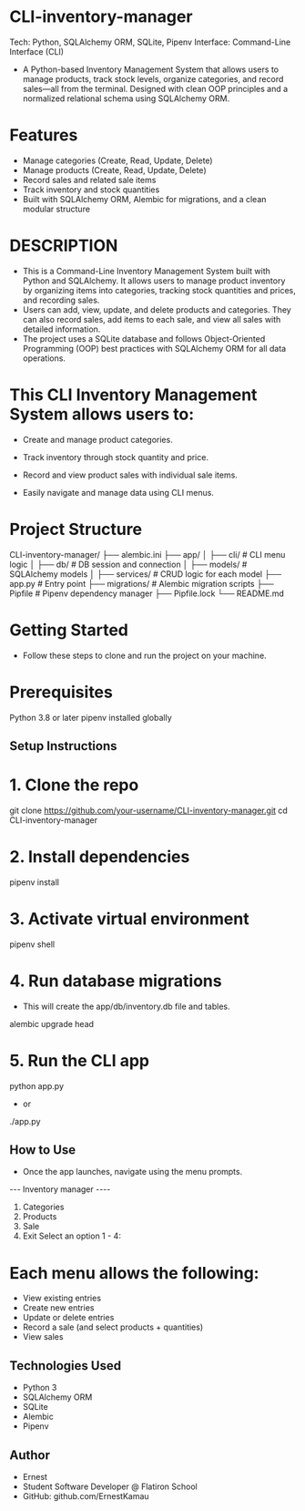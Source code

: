 # CLI-inventory-manager
Tech: Python, SQLAlchemy ORM, SQLite, Pipenv
Interface: Command-Line Interface (CLI)

- A Python-based Inventory Management System that allows users to manage products, track stock levels, organize categories, and record sales—all from the terminal. Designed with clean OOP principles and a normalized relational schema using SQLAlchemy ORM.


# Features
- Manage categories (Create, Read, Update, Delete)
- Manage products (Create, Read, Update, Delete)
- Record sales and related sale items
- Track inventory and stock quantities
- Built with SQLAlchemy ORM, Alembic for migrations, and a clean modular structure


# DESCRIPTION
- This is a Command-Line Inventory Management System built with Python and SQLAlchemy. It allows users to manage product inventory by organizing items into categories, tracking stock quantities and prices, and recording sales.
- Users can add, view, update, and delete products and categories. They can also record sales, add items to each sale, and view all sales with detailed information.
- The project uses a SQLite database and follows Object-Oriented Programming (OOP) best practices with SQLAlchemy ORM for all data operations.


# This CLI Inventory Management System allows users to:
- Create and manage product categories.

- Track inventory through stock quantity and price.

- Record and view product sales with individual sale items.

- Easily navigate and manage data using CLI menus.

# Project Structure

CLI-inventory-manager/
├── alembic.ini
├── app/
│   ├── cli/           # CLI menu logic
│   ├── db/            # DB session and connection
│   ├── models/        # SQLAlchemy models
│   ├── services/      # CRUD logic for each model
├── app.py             # Entry point
├── migrations/        # Alembic migration scripts
├── Pipfile            # Pipenv dependency manager
├── Pipfile.lock
└── README.md


# Getting Started
- Follow these steps to clone and run the project on your machine.

# Prerequisites
Python 3.8 or later
pipenv installed globally

## Setup Instructions
# 1. Clone the repo
git clone https://github.com/your-username/CLI-inventory-manager.git
cd CLI-inventory-manager


# 2. Install dependencies
pipenv install

# 3. Activate virtual environment
pipenv shell

# 4. Run database migrations
- This will create the app/db/inventory.db file and tables.

alembic upgrade head


# 5. Run the CLI app
python app.py

- or

./app.py


## How to Use
- Once the app launches, navigate using the menu prompts.

--- Inventory manager ----
1. Categories
2. Products
3. Sale
4. Exit
Select an option 1 - 4:


# Each menu allows the following:
- View existing entries
- Create new entries
- Update or delete entries
- Record a sale (and select products + quantities)
- View sales 

## Technologies Used
- Python 3
- SQLAlchemy ORM
- SQLite
- Alembic
- Pipenv

## Author
- Ernest
- Student Software Developer @ Flatiron School
- GitHub: github.com/ErnestKamau